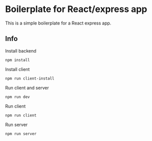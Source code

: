 # Boilerplate for React/express app

This is a simple boilerplate for a React express app.

## Info
Install backend
```
npm install
```

Install client
```
npm run client-install
```

Run client and server
```
npm run dev
```

Run client 
```
npm run client
```

Run server
```
npm run server
```


